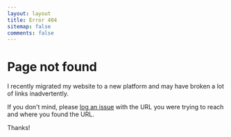 ```yaml
---
layout: layout
title: Error 404
sitemap: false
comments: false
---
```


# Page not found

I recently migrated my website to a new platform and may have broken a lot of links inadvertently.  

If you don't mind, please [log an issue](https://github.com/laedit/laedit.net/issues/new) with the URL you were trying to reach and where you found the URL.  

Thanks!
